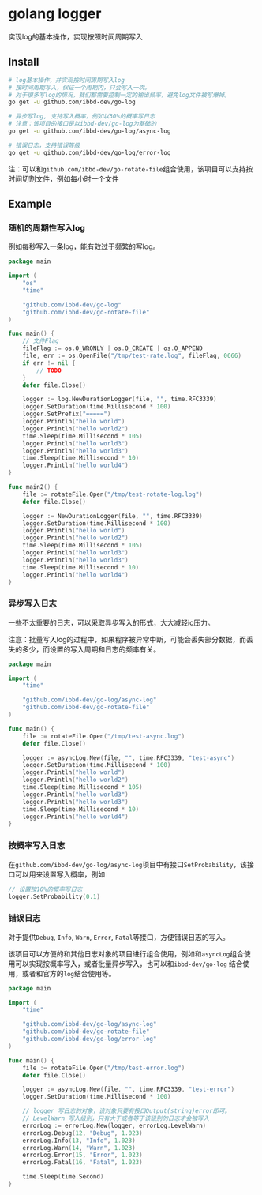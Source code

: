 # golang logger

实现log的基本操作，实现按照时间周期写入

## Install 

```sh
# log基本操作，并实现按时间周期写入log
# 按时间周期写入，保证一个周期内，只会写入一次。
# 对于很多写log的情况，我们都需要控制一定的输出频率，避免log文件被写爆掉。
go get -u github.com/ibbd-dev/go-log

# 异步写log, 支持写入概率，例如以30%的概率写日志
# 注意：该项目的接口是以ibbd-dev/go-log为基础的
go get -u github.com/ibbd-dev/go-log/async-log

# 错误日志，支持错误等级
go get -u github.com/ibbd-dev/go-log/error-log
```

注：可以和`github.com/ibbd-dev/go-rotate-file`组合使用，该项目可以支持按时间切割文件，例如每小时一个文件

## Example


### 随机的周期性写入log

例如每秒写入一条log，能有效过于频繁的写log。

```go
package main

import (
	"os"
	"time"

	"github.com/ibbd-dev/go-log"
	"github.com/ibbd-dev/go-rotate-file"
)

func main() {
	// 文件Flag
	fileFlag := os.O_WRONLY | os.O_CREATE | os.O_APPEND
	file, err := os.OpenFile("/tmp/test-rate.log", fileFlag, 0666)
	if err != nil {
		// TODO
	}
	defer file.Close()

	logger := log.NewDurationLogger(file, "", time.RFC3339)
	logger.SetDuration(time.Millisecond * 100)
	logger.SetPrefix("=====")
	logger.Println("hello world")
	logger.Println("hello world2")
	time.Sleep(time.Millisecond * 105)
	logger.Println("hello world3")
	logger.Println("hello world3")
	time.Sleep(time.Millisecond * 10)
	logger.Println("hello world4")
}

func main2() {
	file := rotateFile.Open("/tmp/test-rotate-log.log")
	defer file.Close()

	logger := NewDurationLogger(file, "", time.RFC3339)
	logger.SetDuration(time.Millisecond * 100)
	logger.Println("hello world")
	logger.Println("hello world2")
	time.Sleep(time.Millisecond * 105)
	logger.Println("hello world3")
	logger.Println("hello world3")
	time.Sleep(time.Millisecond * 10)
	logger.Println("hello world4")
}
```

### 异步写入日志

一些不太重要的日志，可以采取异步写入的形式，大大减轻io压力。

注意：批量写入log的过程中，如果程序被异常中断，可能会丢失部分数据，而丢失的多少，而设置的写入周期和日志的频率有关。

```go
package main

import (
	"time"

	"github.com/ibbd-dev/go-log/async-log"
	"github.com/ibbd-dev/go-rotate-file"
)

func main() {
	file := rotateFile.Open("/tmp/test-async.log")
	defer file.Close()

	logger := asyncLog.New(file, "", time.RFC3339, "test-async")
	logger.SetDuration(time.Millisecond * 100)
	logger.Println("hello world")
	logger.Println("hello world2")
	time.Sleep(time.Millisecond * 105)
	logger.Println("hello world3")
	logger.Println("hello world3")
	time.Sleep(time.Millisecond * 10)
	logger.Println("hello world4")
}
```

### 按概率写入日志

在`github.com/ibbd-dev/go-log/async-log`项目中有接口`SetProbability`，该接口可以用来设置写入概率，例如

```go
// 设置按10%的概率写日志
logger.SetProbability(0.1)
```

### 错误日志

对于提供`Debug`, `Info`, `Warn`, `Error`, `Fatal`等接口，方便错误日志的写入。

该项目可以方便的和其他日志对象的项目进行组合使用，例如和`asyncLog`组合使用可以实现按概率写入，或者批量异步写入，也可以和`ibbd-dev/go-log` 结合使用，或者和官方的`log`结合使用等。

```go
package main

import (
	"time"

	"github.com/ibbd-dev/go-log/async-log"
	"github.com/ibbd-dev/go-rotate-file"
	"github.com/ibbd-dev/go-log/error-log"
)

func main() {
	file := rotateFile.Open("/tmp/test-error.log")
	defer file.Close()

	logger := asyncLog.New(file, "", time.RFC3339, "test-error")
	logger.SetDuration(time.Millisecond * 100)

    // logger 写日志的对象，该对象只要有接口Output(string)error即可。
    // LevelWarn 写入级别，只有大于或者等于该级别的日志才会被写入
	errorLog := errorLog.New(logger, errorLog.LevelWarn)
	errorLog.Debug(12, "Debug", 1.023)
	errorLog.Info(13, "Info", 1.023)
	errorLog.Warn(14, "Warn", 1.023)
	errorLog.Error(15, "Error", 1.023)
	errorLog.Fatal(16, "Fatal", 1.023)

	time.Sleep(time.Second)
}

